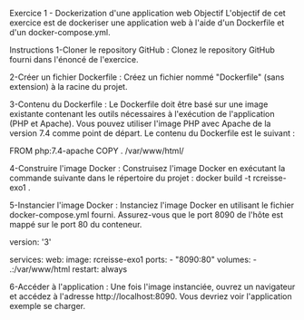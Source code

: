 Exercice 1 - Dockerization d'une application web
Objectif
L'objectif de cet exercice est de dockeriser une application web à l'aide d'un Dockerfile et d'un docker-compose.yml.

Instructions
1-Cloner le repository GitHub : Clonez le repository GitHub fourni dans l'énoncé de l'exercice.

2-Créer un fichier Dockerfile : Créez un fichier nommé "Dockerfile" (sans extension) à la racine du projet.

3-Contenu du Dockerfile : Le Dockerfile doit être basé sur une image existante contenant les outils nécessaires à l'exécution de l'application (PHP et Apache). Vous pouvez utiliser l'image PHP avec Apache de la version 7.4 comme point de départ. Le contenu du Dockerfile est le suivant :

FROM php:7.4-apache
COPY . /var/www/html/

4-Construire l'image Docker : Construisez l'image Docker en exécutant la commande suivante dans le répertoire du projet :
docker build -t rcreisse-exo1 .

5-Instancier l'image Docker : Instanciez l'image Docker en utilisant le fichier docker-compose.yml fourni. Assurez-vous que le port 8090 de l'hôte est mappé sur le port 80 du conteneur.

version: '3'

services:
  web:
    image: rcreisse-exo1
    ports:
      - "8090:80"
    volumes:
      - .:/var/www/html
    restart: always

6-Accéder à l'application : Une fois l'image instanciée, ouvrez un navigateur et accédez à l'adresse http://localhost:8090. Vous devriez voir l'application exemple se charger.
